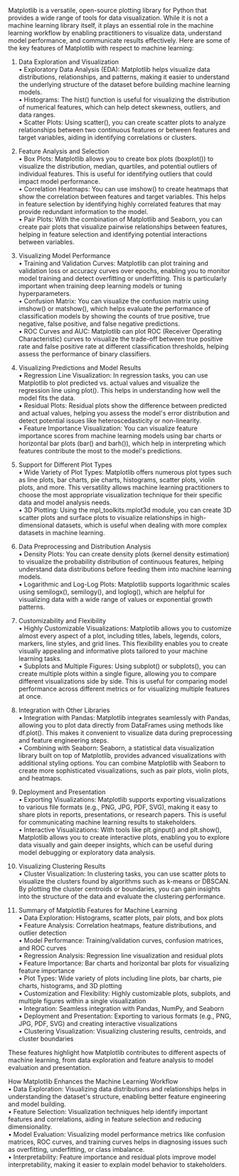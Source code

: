 Matplotlib is a versatile, open-source plotting library for Python that provides a wide range of tools for data visualization. While it is not a machine learning library itself, it plays an essential role in the machine learning workflow by enabling practitioners to visualize data, understand model performance, and communicate results effectively. Here are some of the key features of Matplotlib with respect to machine learning:  
1. Data Exploration and Visualization  
    • Exploratory Data Analysis (EDA): Matplotlib helps visualize data distributions, relationships, and patterns, making it easier to understand the underlying structure of the dataset before building machine learning models.  
    • Histograms: The hist() function is useful for visualizing the distribution of numerical features, which can help detect skewness, outliers, and data ranges.  
    • Scatter Plots: Using scatter(), you can create scatter plots to analyze relationships between two continuous features or between features and target variables, aiding in identifying correlations or clusters.  
2. Feature Analysis and Selection  
    • Box Plots: Matplotlib allows you to create box plots (boxplot()) to visualize the distribution, median, quartiles, and potential outliers of individual features. This is useful for identifying outliers that could impact model performance.  
    • Correlation Heatmaps: You can use imshow() to create heatmaps that show the correlation between features and target variables. This helps in feature selection by identifying highly correlated features that may provide redundant information to the model.  
    • Pair Plots: With the combination of Matplotlib and Seaborn, you can create pair plots that visualize pairwise relationships between features, helping in feature selection and identifying potential interactions between variables.  
3. Visualizing Model Performance  
    • Training and Validation Curves: Matplotlib can plot training and validation loss or accuracy curves over epochs, enabling you to monitor model training and detect overfitting or underfitting. This is particularly important when training deep learning models or tuning hyperparameters.  
    • Confusion Matrix: You can visualize the confusion matrix using imshow() or matshow(), which helps evaluate the performance of classification models by showing the counts of true positive, true negative, false positive, and false negative predictions.  
    • ROC Curves and AUC: Matplotlib can plot ROC (Receiver Operating Characteristic) curves to visualize the trade-off between true positive rate and false positive rate at different classification thresholds, helping assess the performance of binary classifiers.  
4. Visualizing Predictions and Model Results  
    • Regression Line Visualization: In regression tasks, you can use Matplotlib to plot predicted vs. actual values and visualize the regression line using plot(). This helps in understanding how well the model fits the data.  
    • Residual Plots: Residual plots show the difference between predicted and actual values, helping you assess the model's error distribution and detect potential issues like heteroscedasticity or non-linearity.  
    • Feature Importance Visualization: You can visualize feature importance scores from machine learning models using bar charts or horizontal bar plots (bar() and barh()), which help in interpreting which features contribute the most to the model's predictions.  
5. Support for Different Plot Types  
    • Wide Variety of Plot Types: Matplotlib offers numerous plot types such as line plots, bar charts, pie charts, histograms, scatter plots, violin plots, and more. This versatility allows machine learning practitioners to choose the most appropriate visualization technique for their specific data and model analysis needs.  
    • 3D Plotting: Using the mpl_toolkits.mplot3d module, you can create 3D scatter plots and surface plots to visualize relationships in high-dimensional datasets, which is useful when dealing with more complex datasets in machine learning.  
6. Data Preprocessing and Distribution Analysis  
    • Density Plots: You can create density plots (kernel density estimation) to visualize the probability distribution of continuous features, helping understand data distributions before feeding them into machine learning models.  
    • Logarithmic and Log-Log Plots: Matplotlib supports logarithmic scales using semilogx(), semilogy(), and loglog(), which are helpful for visualizing data with a wide range of values or exponential growth patterns.  
7. Customizability and Flexibility  
    • Highly Customizable Visualizations: Matplotlib allows you to customize almost every aspect of a plot, including titles, labels, legends, colors, markers, line styles, and grid lines. This flexibility enables you to create visually appealing and informative plots tailored to your machine learning tasks.  
    • Subplots and Multiple Figures: Using subplot() or subplots(), you can create multiple plots within a single figure, allowing you to compare different visualizations side by side. This is useful for comparing model performance across different metrics or for visualizing multiple features at once.  
8. Integration with Other Libraries  
    • Integration with Pandas: Matplotlib integrates seamlessly with Pandas, allowing you to plot data directly from DataFrames using methods like df.plot(). This makes it convenient to visualize data during preprocessing and feature engineering steps.  
    • Combining with Seaborn: Seaborn, a statistical data visualization library built on top of Matplotlib, provides advanced visualizations with additional styling options. You can combine Matplotlib with Seaborn to create more sophisticated visualizations, such as pair plots, violin plots, and heatmaps.  
9. Deployment and Presentation  
    • Exporting Visualizations: Matplotlib supports exporting visualizations to various file formats (e.g., PNG, JPG, PDF, SVG), making it easy to share plots in reports, presentations, or research papers. This is useful for communicating machine learning results to stakeholders.  
    • Interactive Visualizations: With tools like plt.ginput() and plt.show(), Matplotlib allows you to create interactive plots, enabling you to explore data visually and gain deeper insights, which can be useful during model debugging or exploratory data analysis.  
10. Visualizing Clustering Results  
    • Cluster Visualization: In clustering tasks, you can use scatter plots to visualize the clusters found by algorithms such as k-means or DBSCAN. By plotting the cluster centroids or boundaries, you can gain insights into the structure of the data and evaluate the clustering performance.  
  
11. Summary of Matplotlib Features for Machine Learning  
    • Data Exploration:  Histograms, scatter plots, pair plots, and box plots  
    • Feature Analysis:  Correlation heatmaps, feature distributions, and outlier detection  
    • Model Performance:  Training/validation curves, confusion matrices, and ROC curves  
    • Regression Analysis:  Regression line visualization and residual plots  
    • Feature Importance:  Bar charts and horizontal bar plots for visualizing feature importance  
    • Plot Types:  Wide variety of plots including line plots, bar charts, pie charts, histograms, and 3D plotting  
    • Customization and Flexibility:  Highly customizable plots, subplots, and multiple figures within a single visualization  
    • Integration:  Seamless integration with Pandas, NumPy, and Seaborn  
    • Deployment and Presentation:  Exporting to various formats (e.g., PNG, JPG, PDF, SVG) and creating interactive visualizations  
    • Clustering Visualization:  Visualizing clustering results, centroids, and cluster boundaries  
  
These features highlight how Matplotlib contributes to different aspects of machine learning, from data exploration and feature analysis to model evaluation and presentation.  
  
How Matplotlib Enhances the Machine Learning Workflow  
    • Data Exploration: Visualizing data distributions and relationships helps in understanding the dataset's structure, enabling better feature engineering and model building.  
    • Feature Selection: Visualization techniques help identify important features and correlations, aiding in feature selection and reducing dimensionality.  
    • Model Evaluation: Visualizing model performance metrics like confusion matrices, ROC curves, and training curves helps in diagnosing issues such as overfitting, underfitting, or class imbalance.  
    • Interpretability: Feature importance and residual plots improve model interpretability, making it easier to explain model behavior to stakeholders.  
  
  